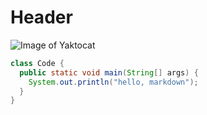 # Header

![Image of Yaktocat](https://octodex.github.com/images/yaktocat.png)

```Java
class Code {
  public static void main(String[] args) {
    System.out.println("hello, markdown");
  }
}
```
